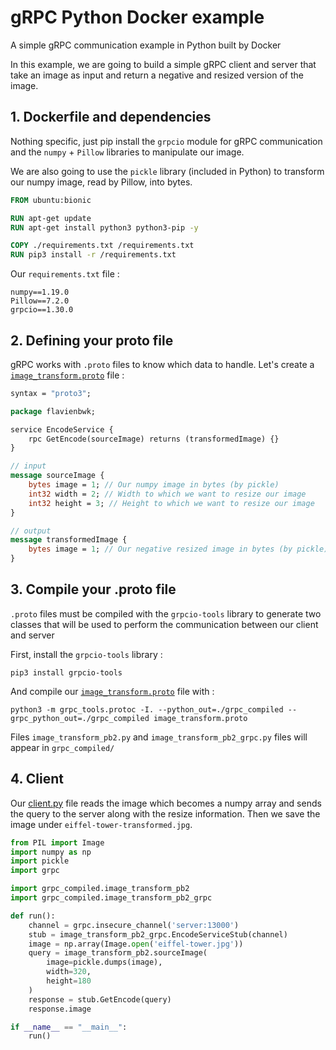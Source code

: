 # gRPC Python Docker example

A simple gRPC communication example in Python built by Docker

In this example, we are going to build a simple gRPC client and server that take an image as input and return a negative and resized version of the image.

## 1. Dockerfile and dependencies

Nothing specific, just pip install the `grpcio` module for gRPC communication and the `numpy` + `Pillow` libraries to manipulate our image.

We are also going to use the `pickle` library (included in Python) to transform our numpy image, read by Pillow, into bytes.

```Dockerfile
FROM ubuntu:bionic

RUN apt-get update
RUN apt-get install python3 python3-pip -y

COPY ./requirements.txt /requirements.txt
RUN pip3 install -r /requirements.txt
```

Our `requirements.txt` file :

```python-requirements
numpy==1.19.0
Pillow==7.2.0
grpcio==1.30.0
```

## 2. Defining your proto file

gRPC works with `.proto` files to know which data to handle. Let's create a [`image_transform.proto`](./image_transform.proto) file :

```proto
syntax = "proto3";

package flavienbwk;

service EncodeService {
    rpc GetEncode(sourceImage) returns (transformedImage) {}
}

// input
message sourceImage {
    bytes image = 1; // Our numpy image in bytes (by pickle)
    int32 width = 2; // Width to which we want to resize our image
    int32 height = 3; // Height to which we want to resize our image
}

// output
message transformedImage {
    bytes image = 1; // Our negative resized image in bytes (by pickle)
}
```

## 3. Compile your .proto file

`.proto` files must be compiled with the `grpcio-tools` library to generate two classes that will be used to perform the communication between our client and server

First, install the `grpcio-tools` library :

```console
pip3 install grpcio-tools
```

And compile our [`image_transform.proto`](./image_transform.proto) file with :

```console
python3 -m grpc_tools.protoc -I. --python_out=./grpc_compiled --grpc_python_out=./grpc_compiled image_transform.proto
```

Files `image_transform_pb2.py` and `image_transform_pb2_grpc.py` files will appear in `grpc_compiled/`

## 4. Client

Our [client.py](./client.py) file reads the image which becomes a numpy array and sends the query to the server along with the resize information. Then we save the image under `eiffel-tower-transformed.jpg`.

```client.py
from PIL import Image
import numpy as np
import pickle
import grpc

import grpc_compiled.image_transform_pb2
import grpc_compiled.image_transform_pb2_grpc

def run():
    channel = grpc.insecure_channel('server:13000')
    stub = image_transform_pb2_grpc.EncodeServiceStub(channel)
    image = np.array(Image.open('eiffel-tower.jpg'))
    query = image_transform_pb2.sourceImage(
        image=pickle.dumps(image),
        width=320,
        height=180
    )
    response = stub.GetEncode(query)
    response.image

if __name__ == "__main__":
    run()
```
